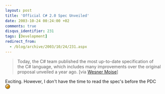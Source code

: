```yaml
---
layout: post
title: 'Official C# 2.0 Spec Unveiled'
date: 2003-10-24 00:24:00 +02
comments: true
disqus_identifier: 231
tags: [Development]
redirect_from:
  - /blog/archive/2003/10/24/231.aspx
---
```


> Today, the C\# team published the most up-to-date specification of the C\# language, which includes many improvements over the original proposal unveiled a year ago.
> [via [Wesner Moise](http://wesnerm.blogs.com/net_undocumented/2003/10/official_c_20_s.html)]

Exciting. However, I don't have the time to read the spec's before the PDC ![Sad](/files/archive/smiley_frown.gif)

